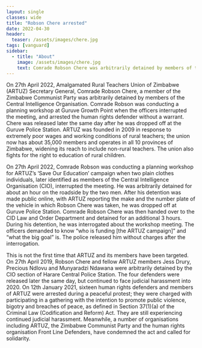 ```yaml
---
layout: single
classes: wide
title: "Robson Chere arrested"
date: 2022-04-30
header:
  teaser: /assets/images/chere.jpg
tags: [vanguard]
sidebar:
  - title: "About"
    image: /assets/images/chere.jpg
    text: Comrade Robson Chere was arbitrarily detained by members of the CIO in April 2022.
---
```


On 27th April 2022, Amalgamated Rural Teachers Union of Zimbabwe (ARTUZ) Secretary
General, Comrade Robson Chere, a member of the Zimbabwe Communist Party was arbitrarily
detained by members of the Central Intelligence Organisation.
Comrade Robson was conducting a planning workshop at Guruve Growth Point when the
officers interrupted the meeting, and arrested the human rights defender without a warrant. Chere
was released later the same day after he was dropped off at the Guruve Police Station.
ARTUZ was founded in 2009 in response to extremely poor wages and working conditions of
rural teachers; the union now has about 35,000 members and operates in all 10 provinces of
Zimbabwe, widening its reach to include non-rural teachers. The union also fights for the right to
education of rural children.

On 27th April 2022, Comrade Robson was conducting a planning workshop for ARTUZ’s
‘Save Our Education’ campaign when two plain clothes individuals, later identified as members of
the Central Intelligence Organisation (CIO), interrupted the meeting. He was arbitrarily detained for
about an hour on the roadside by the two men. After his detention was made public online, with
ARTUZ reporting the make and the number plate of the vehicle in which Robson Chere was taken,
he was dropped off at Guruve Police Station.
Comrade Robson Chere was then handed over to the CID Law and Order Department and detained
for an additional 3 hours. During his detention, he was interrogated about the workshop meeting. The
officers demanded to know “who is funding [the ARTUZ campaign]” and “what the big goal” is. The
police released him without charges after the interrogation.

This is not the first time that ARTUZ and its members have been targeted. On 27th April 2019,
Robson Chere and fellow ARTUZ members Jess Drury, Precious Ndlovu and Munyaradzi Ndawana
were arbitrarily detained by the CIO section of Harare Central Police Station. The four defenders
were released later the same day, but continued to face judicial harassment into 2020. On 12th January
2021, sixteen human rights defenders and members of ARTUZ were arrested during a peaceful
protest; they were charged with participating in a gathering with the intention to promote public
violence, bigotry and breaches of peace, as defined in Section 37(1)(a) of the Criminal Law
(Codification and Reform) Act. They are still experiencing continued judicial harassment.
Meanwhile, a number of organisations including ARTUZ, the Zimbabwe Communist Party and the
human rights organisation Front Line Defenders, have condemned the act and called for solidarity.
